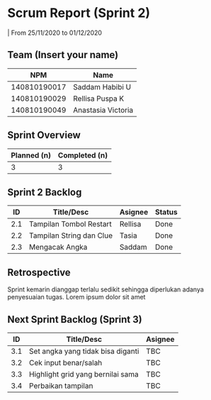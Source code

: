 # Scrum Report (Sprint 2)
| From 25/11/2020 to 01/12/2020

## Team (Insert your name)
| NPM           | Name               |
| ------------- |--------------------|
| 140810190017  | Saddam Habibi U    |
| 140810190029  | Rellisa Puspa K    |
| 140810190049  | Anastasia Victoria |

## Sprint Overview
| Planned (n)   | Completed (n) |
| ------------- |-------------- |
| 3             | 3             |

## Sprint 2 Backlog

| ID  | Title/Desc | Asignee | Status |
| --- | ---------- | ------- | ------- |
| 2.1 | Tampilan Tombol Restart | Rellisa | Done |
| 2.2 | Tampilan String dan Clue | Tasia | Done |
| 2.3 | Mengacak Angka | Saddam | Done |

## Retrospective 

Sprint kemarin dianggap terlalu sedikit sehingga diperlukan adanya penyesuaian tugas. Lorem ipsum dolor sit amet

## Next Sprint Backlog (Sprint 3)
| ID  | Title/Desc | Asignee | 
| --- | ---------- | ------- | 
| 3.1 | Set angka yang tidak bisa diganti | TBC |
| 3.2 | Cek input benar/salah | TBC |
| 3.3 | Highlight grid yang bernilai sama | TBC |
| 3.4 | Perbaikan tampilan | TBC |